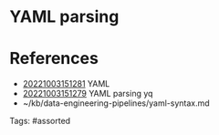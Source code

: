 # YAML parsing

# References
- [20221003151281](/zet/20221003151281/) YAML
- [20221003151279](/zet/20221003151279/) YAML parsing yq
- ~/kb/data-engineering-pipelines/yaml-syntax.md

Tags:
    #assorted

